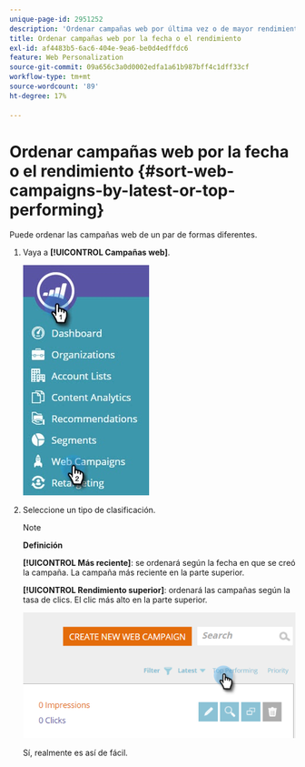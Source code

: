 ```yaml
---
unique-page-id: 2951252
description: 'Ordenar campañas web por última vez o de mayor rendimiento: Documentos de Marketo: documentación del producto'
title: Ordenar campañas web por la fecha o el rendimiento
exl-id: af4483b5-6ac6-404e-9ea6-be0d4edffdc6
feature: Web Personalization
source-git-commit: 09a656c3a0d0002edfa1a61b987bff4c1dff33cf
workflow-type: tm+mt
source-wordcount: '89'
ht-degree: 17%

---
```


# Ordenar campañas web por la fecha o el rendimiento {#sort-web-campaigns-by-latest-or-top-performing}

Puede ordenar las campañas web de un par de formas diferentes.

1. Vaya a **[!UICONTROL Campañas web]**.

   ![](assets/web-campaigns-hand-1.jpg)

1. Seleccione un tipo de clasificación.

   >[!NOTE]
   >
   >**Definición**
   >
   >**[!UICONTROL Más reciente]**: se ordenará según la fecha en que se creó la campaña. La campaña más reciente en la parte superior.
   >
   >**[!UICONTROL Rendimiento superior]**: ordenará las campañas según la tasa de clics. El clic más alto en la parte superior.

   ![](assets/image2016-11-4-13-3a34-3a59.png)

   Sí, realmente es así de fácil.
